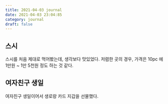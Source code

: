```yaml
---
title: 2021-04-03 journal
date: 2021-04-03 23:04:85
category: journal
draft: false
---
```


## 스시

스시를 처음 제대로 먹어봤는데, 생각보다 맛있었다. 저렴한 곳의 경우, 가격은 10pc 에 1만원 ~ 1만 5천원 정도 하는 것 같다.

## 여자친구 생일

여자친구 생일이어서 생로랑 카드 지갑을 선물했다.
